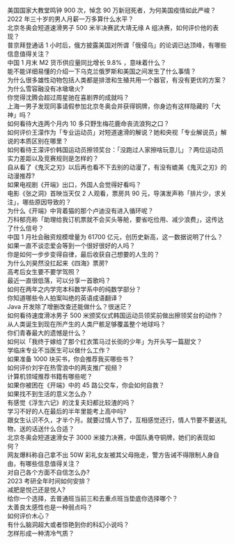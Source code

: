 美国国家大教堂鸣钟 900 次，悼念 90 万新冠死者，为何美国疫情如此严峻？  
2022 年三十岁的男人月薪一万多算什么水平？  
北京冬奥会短道速滑男子 500 米半决赛武大靖无缘 A 组决赛，如何评价他的表现？  
普京拜登通话 1 小时后，俄方披露美国对所谓「俄侵乌」的论调已达顶峰，有哪些信息值得关注？  
中国 1 月末 M2 货币供应量同比增长 9.8% ，意味着什么？  
能不能详细易懂的介绍一下乌克兰俄罗斯和美国之间发生了什么事情？  
为什么很多雄性动物包括人类都是排泄和生殖共用一个器官，有没有更优的方案？  
为什么雪容融没有冰墩墩火?  
你觉得沈腾会超过周星驰在喜剧界的成就吗？  
上海一男子发现同事请假参加北京冬奥会并获得铜牌，你身边有这样隐藏的「大神」吗？  
如何看待大连两个月内 10 多只野生梅花鹿命丧流浪狗之口？  
如何评价王濛作为「专业运动员」对短道速滑的解说？她和央视「专业解说员」解说的本质区别在哪里？  
如何看待王濛评价韩国运动员擦领奖台：「没跑过人家擦啥玩意儿」？两位运动员实力差距以及竞赛规则是怎样的？  
自从看了《鬼灭之刃》以后再也看不下去别的动漫了，有没有媲美《鬼灭之刃》的动漫推荐?  
如果电视剧《开端》出口，外国人会觉得好看吗？  
电影《张之洞》首映当天仅 2 人观看，票房共 90 元，导演发声称「排片少，求关注」，哪些原因导致的？  
为什么《开端》中背着猫的那个卢迪没有进入循环呢？  
万科郁亮称「助理给我订机票就不会买头等舱，要省吃俭用、减少浪费」，这传达了什么信号？  
中国 1 月社会融资规模增量为 61700 亿元，创历史新高，这一数据说明了什么？  
如果一直不谈恋爱会等到一个很好很好的人吗？  
你是如何一步步变得自律，最后收获自己想要的人生的？  
为什么刘昊然没扛起来《四海》票房?  
高考后女生要不要学驾照？  
最近一直很低落，可以分享一首歌吗？  
如何在两年之内学完本科数学系中的纯数学部分？  
你知道哪些令人拍案叫绝的英语成语翻译？  
Java 开发除了增删改查还能做什么？很迷茫？  
如何看待速度滑冰男子 500 米颁奖仪式韩国运动员领奖前做出擦领奖台的动作？  
从人类诞生到现在所产生的人类尸骸足够覆盖整个地球吗？  
你们青春最大的遗憾是什么？  
如何以「我终于嫁给了那个红衣策马过长街的少年」为开头写一篇甜文？  
学临床专业不当医生可以做什么工作？  
如果准备 1000 块买书，你会推荐我买哪些书？  
如何评价刘宇在热雪浪中的两支推广视频？  
计算机领域推荐书籍有哪些呢？  
如果你被困在《开端》中的 45 路公交车，你会如何自救？  
如果找不到生活的意义怎么办？  
有感觉《浮生六记》的沈复夫妇都比较渣的吗？  
学习不好的人在最后的半年里能考上高中吗?  
跟女生认识不久，才半个月。就要过情人节了，互相感觉还行，情人节要不要送礼物，送的话送什么合适？  
北京冬奥会短道速滑女子 3000 米接力决赛，中国队勇夺铜牌，她们的表现如何？  
网友爆料称自己拿不出 50W 彩礼女友被其父母拖走，警方告诫不得限制人身自由，有哪些信息值得关注？  
对自己各个方面不自信怎么办?  
2023 考研全年时间如何安排？  
减肥是悦己还是悦人?  
给你一个选择，去普通班当前三和去重点班当垫底你选择哪个？  
太善良太感性也是一种弱点吗？  
如何评价木心？  
有什么脑洞超大或者惊艳到你的科幻小说吗？  
怎样形成一种清冷气质？  
